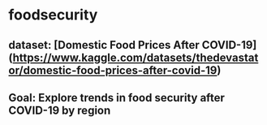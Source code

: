 # foodsecurity

## dataset: [Domestic Food Prices After COVID-19] (https://www.kaggle.com/datasets/thedevastator/domestic-food-prices-after-covid-19)

## Goal: Explore trends in food security after COVID-19 by region